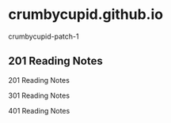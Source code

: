 # crumbycupid.github.io
crumbycupid-patch-1
<body>
<h2>201 Reading Notes</h2>


201 Reading Notes

301 Reading Notes

401 Reading Notes
